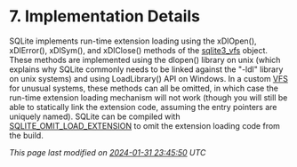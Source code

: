 # 7\. Implementation Details


SQLite implements run\-time extension loading using the
xDlOpen(), xDlError(), xDlSym(), and xDlClose() methods of the
[sqlite3\_vfs](c3ref/vfs.html) object. These methods are implemented using
the dlopen() library on unix (which explains why SQLite commonly
needs to be linked against the "\-ldl" library on unix systems)
and using LoadLibrary() API on Windows. In a custom [VFS](vfs.html) for
unusual systems, these methods can all be omitted, in which case
the run\-time extension loading mechanism will not work (though
you will still be able to statically link the extension code, assuming
the entry pointers are uniquely named).
SQLite can be compiled with
[SQLITE\_OMIT\_LOAD\_EXTENSION](compile.html#omit_load_extension) to omit the extension loading code
from the build.


*This page last modified on [2024\-01\-31 23:45:50](https://sqlite.org/docsrc/honeypot) UTC* 


